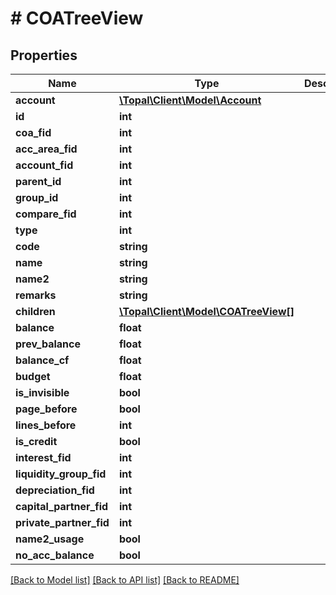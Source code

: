 # # COATreeView

## Properties

Name | Type | Description | Notes
------------ | ------------- | ------------- | -------------
**account** | [**\Topal\Client\Model\Account**](Account.md) |  | [optional]
**id** | **int** |  | [optional]
**coa_fid** | **int** |  | [optional]
**acc_area_fid** | **int** |  | [optional]
**account_fid** | **int** |  | [optional]
**parent_id** | **int** |  | [optional]
**group_id** | **int** |  | [optional]
**compare_fid** | **int** |  | [optional]
**type** | **int** |  | [optional]
**code** | **string** |  | [optional]
**name** | **string** |  | [optional]
**name2** | **string** |  | [optional]
**remarks** | **string** |  | [optional]
**children** | [**\Topal\Client\Model\COATreeView[]**](COATreeView.md) |  | [optional]
**balance** | **float** |  | [optional]
**prev_balance** | **float** |  | [optional]
**balance_cf** | **float** |  | [optional]
**budget** | **float** |  | [optional]
**is_invisible** | **bool** |  | [optional]
**page_before** | **bool** |  | [optional]
**lines_before** | **int** |  | [optional]
**is_credit** | **bool** |  | [optional]
**interest_fid** | **int** |  | [optional]
**liquidity_group_fid** | **int** |  | [optional]
**depreciation_fid** | **int** |  | [optional]
**capital_partner_fid** | **int** |  | [optional]
**private_partner_fid** | **int** |  | [optional]
**name2_usage** | **bool** |  | [optional]
**no_acc_balance** | **bool** |  | [optional]

[[Back to Model list]](../../README.md#models) [[Back to API list]](../../README.md#endpoints) [[Back to README]](../../README.md)
